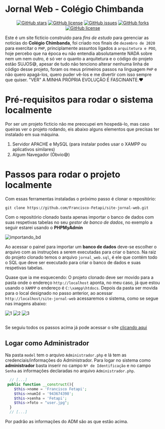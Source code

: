 # Jornal Web - Colégio Chimbanda
<p align="center">
<a href="https://github.com/Francisco-Fetapi/site-jornal-web/stargazers"><img alt="GitHub stars" src="https://img.shields.io/github/stars/Francisco-Fetapi/site-jornal-web?style=plastic"></a>
<a href="https://github.com/Francisco-Fetapi/site-jornal-web"><img alt="GitHub license" src="https://img.shields.io/badge/Exercise-For%20trainning-orange"></a>
<a href="https://github.com/Francisco-Fetapi/site-jornal-web/issues"><img alt="GitHub issues" src="https://img.shields.io/github/issues/Francisco-Fetapi/site-jornal-web?style=plastic"></a>
<a href="https://github.com/Francisco-Fetapi/site-jornal-web/network"><img alt="GitHub forks" src="https://img.shields.io/github/forks/Francisco-Fetapi/site-jornal-web?style=plastic"></a>
<a href="https://github.com/Francisco-Fetapi/site-jornal-web"><img alt="GitHub license" src="https://img.shields.io/github/license/Francisco-Fetapi/site-jornal-web?style=plastic"></a>
</p>

Este é um site ficticio construido para _fins de estudo_ para gerenciar as noticias do **Colégio Chimbanda**, foi criado nos finais de `dezembro de 2020` para exercitar o `PHP`, principlamente assuntos ligados a `arquitetura e POO`, hoje percebo que na época eu não entendia absolutamente NADA sobre nem um nem outro, é só ver o quanto a arquitetura e o código do projeto estão SUJOS😅, apesar de tudo não tenciono alterar nenhuma linha de código desse projeto, foram os meus primeiros passos na linguagem `PHP` e não quero apagá-los, quero puder vê-los e me divertir com isso sempre que quiser. "VER" A MINHA PRÓPRIA EVOLUÇÃO É FASCINANTE.❤

# Pré-requisitos para rodar o sistema localmente
Por ser um projeto ficticio não me preocupei em hospedá-lo, mas caso queiras ver o projeto rodando, eis abaixo alguns elementos que precisas ter instalado em sua máquina.

1. Servidor APACHE e MySQL (para instalar podes usar o XAMPP ou aplicativos similares)
2. Algum Navegador (Óbvio😅)

# Passos para rodar o projeto localmente

Com essas ferramentas instaladas o próximo passo é clonar o repositório:
```
git clone https://github.com/Francisco-Fetapi/site-jornal-web.git
```

Com o repositório clonado basta apenas importar o banco de dados com suas respetivas tabelas no seu _gestor de banco de dados_, no exemplo a seguir estarei usando o **PHPMyAdmin**

![importando_bd](https://user-images.githubusercontent.com/74926014/175775785-c8792c9a-6d77-425d-b222-292519af9954.PNG)

Ao acessar o painel para importar um __banco de dados__ deve-se escolher o arquivo com as instruções a serem executadas para criar o banco. Na raiz do projeto clonado temos o arquivo `jornal_web.sql`, é ele que contém todo o SQL que deve ser executado para criar o banco de dados e suas respetivas tabelas.

Quase que ia me esquecendo: O projeto clonado deve ser movido para a pasta onde o endereço `http://localhost` aponta, no meu caso, já que estou usando o `XAMPP` o endereço é `C:\xampp\htdocs`. Depois da pasta ser movida para o local designado no passo anterior, ao acessar `http://localhost/site-jornal-web` acessaremos o sistema, como se segue nas imagens abaixo:

![1](https://user-images.githubusercontent.com/74926014/175776086-11d6517c-9efd-44d4-8f83-e131d574bd1e.PNG)
![2](https://user-images.githubusercontent.com/74926014/175776103-1359ccfe-0d5a-4455-8f34-205cb2556082.PNG)
![3](https://user-images.githubusercontent.com/74926014/175776119-16e28d94-9039-443f-94ee-a38ff874ef40.PNG)

##

Se seguiu todos os passos acima já pode acessar o site <a href="http://localhost/site-jornal-web">clicando aqui</a>

## Logar como Administrador
Na pasta `model` tem o arquivo `Administrador.php` e lá tem as credenciais/informações do Administrador. Para logar no sistema como **administrador** basta inserir no campo `Nº de Identificação` e no campo `Senha` as informações declaradas no arquivo `Administrador.php`.

```php
  // [...]
 public function __construct(){
    $this->nome = 'Francisco Fetapi';
    $this->numId = '943674398';
    $this->senha = 'Fetapi';
    $this->foto = "user.jpg";
  }
  // [...]
```
Por padrão as informações do ADM são as que estão acima.
